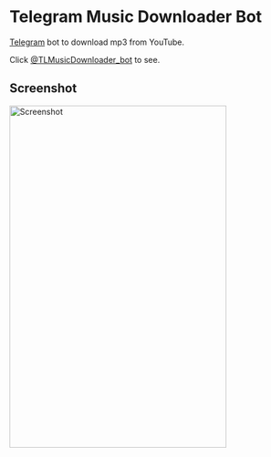 # Telegram Music Downloader Bot
<a href="https://telegram.org/">Telegram</a> bot to download mp3 from YouTube.

Click <a href="https://t.me/TLMusicDownloader_bot">@TLMusicDownloader_bot</a> to see.

<h2>Screenshot</h2>
<img src="https://user-images.githubusercontent.com/58452863/93033272-91392e80-f603-11ea-9aae-8183131cefd1.png" alt="Screenshot" width="380" height="600">

